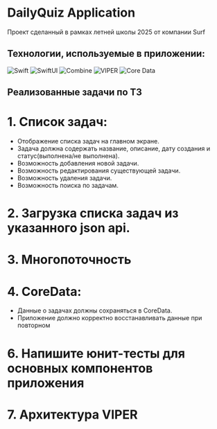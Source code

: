 # DailyQuiz Application
Проект сделанный в рамках летней школы 2025 от компании Surf </br>

## Технологии, используемые в приложении:
![Swift](https://img.shields.io/badge/-Swift-FA7343?logo=swift&logoColor=white&style=for-the-badge)
![SwiftUI](https://img.shields.io/badge/-SwiftUI-FA7343?logo=swift&logoColor=white&style=for-the-badge)
![Combine](https://img.shields.io/badge/-Combine-0A84FF?logo=apple&logoColor=white&style=for-the-badge)
![VIPER](https://img.shields.io/badge/-VIPER%20Architecture-6E7C7C?style=for-the-badge)
![Core Data](https://img.shields.io/badge/-Core%20Data-1C1C1E?logo=apple&logoColor=white&style=for-the-badge)

## Реализованные задачи по ТЗ

# 1. Список задач:
- Отображение списка задач на главном экране.
- Задача должна содержать название, описание, дату создания и статус(выполнена/не выполнена).
- Возможность добавления новой задачи.
- Возможность редактирования существующей задачи.
- Возможность удаления задачи.
- Возможность поиска по задачам.

# 2. Загрузка списка задач из указанного json api.

# 3. Многопоточность

# 4. CoreData:
- Данные о задачах должны сохраняться в CoreData.
- Приложение должно корректно восстанавливать данные при повторном

# 6. Напишите юнит-тесты для основных компонентов приложения

# 7. Архитектура VIPER
